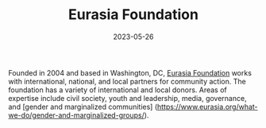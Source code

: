 ﻿---
title: "Eurasia Foundation"
linkTitle: "Eurasia Foundation"
contributor: ["Aizada Arystanbek"]
created: 2022-07-27
countries: ["Kazakhstan"]
category: ["INGO"]
tags: ["civil society", "policy"]
date_start: [2004]
date_end: []
data_type: ["reports", "news"] 
language: ["English"]
date: 2023-05-26
description: 
  The Eurasia Foundation works with international, national, and local partners for community action.
---

Founded in 2004 and based in Washington, DC, [Eurasia Foundation](https://www.eurasia.org/where-we-work/asia/) works with international, national, and local partners for community action. The foundation has a variety of international and local donors. Areas of expertise include civil society, youth and leadership, media, governance, and [gender and marginalized communities] (https://www.eurasia.org/what-we-do/gender-and-marginalized-groups/). 
